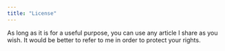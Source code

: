 ```yaml
---
title: "License"
---
```


As long as it is for a useful purpose, you can use any article I share as you wish. It would be better to refer to me in order to protect your rights.
